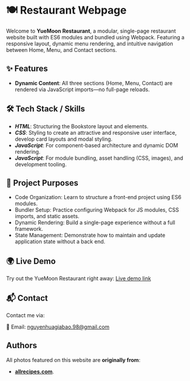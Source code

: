 
# 🍽️ Restaurant Webpage

Welcome to **YueMoon Restaurant**, a modular, single-page restaurant website built with ES6 modules and bundled using Webpack. Featuring a responsive layout, dynamic menu rendering, and intuitive navigation between Home, Menu, and Contact sections.

## ✨ Features

- **Dynamic Content**: All three sections (Home, Menu, Contact) are rendered via JavaScript imports—no full-page reloads.

## 🛠️ Tech Stack / Skills

- ***HTML***: Structuring the Bookstore layout and elements.
- ***CSS***: Styling to create an attractive and responsive user interface, develop card layouts and modal styling.
- ***JavaScript***: For component-based architecture and dynamic DOM rendering.
- ***JavaScript***: For module bundling, asset handling (CSS, images), and development tooling.


## 🎯 Project Purposes
- Code Organization: Learn to structure a front-end project using ES6 modules.
- Bundler Setup: Practice configuring Webpack for JS modules, CSS imports, and static assets.
- Dynamic Rendering: Build a single-page experience without a full framework.
- State Management: Demonstrate how to maintain and update application state without a back end.
## 🌍 Live Demo

Try out the YueMoon Restaurant right away: [Live demo link](https://yuemoon3773.github.io/restaurant_webpack_module/)
## 📬 Contact
Contact me via:

💌 Email: [nguyenhuagiabao.98@gmail.com](nguyenhuagiabao.98@gmail.com)
## Authors

All photos featured on this website are **originally from**:

- [**allrecipes.com**](https://www.allrecipes.com/).
